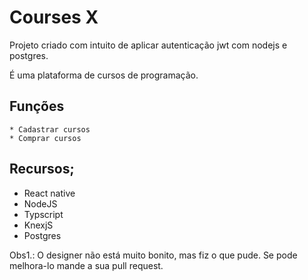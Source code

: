 # Courses X

<p>Projeto criado com intuito de aplicar autenticação jwt com nodejs e postgres.<p>

<p>É uma plataforma de cursos de programação.</p>

## Funções
    * Cadastrar cursos
    * Comprar cursos

## Recursos;
  * React native
  * NodeJS
  * Typscript
  * KnexjS
  * Postgres

Obs1.: O designer não está muito bonito, mas fiz o que pude. Se pode melhora-lo mande a sua pull request.